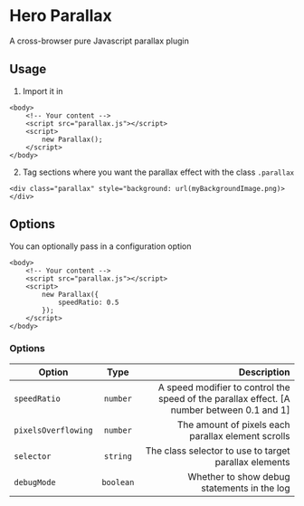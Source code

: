 # Hero Parallax

A cross-browser pure Javascript parallax plugin

## Usage

1. Import it in

```
<body>
    <!-- Your content -->
    <script src="parallax.js"></script>
    <script>
        new Parallax();
    </script>
</body>
```

2. Tag sections where you want the parallax effect with the class `.parallax`

```
<div class="parallax" style="background: url(myBackgroundImage.png)></div>
```

## Options

You can optionally pass in a configuration option

```
<body>
    <!-- Your content -->
    <script src="parallax.js"></script>
    <script>
        new Parallax({
            speedRatio: 0.5
        });
    </script>
</body>
```

### Options

| Option              |   Type    |                                                                                Description |
| ------------------- | :-------: | -----------------------------------------------------------------------------------------: |
| `speedRatio`        | `number`  | A speed modifier to control the speed of the parallax effect. [A number between 0.1 and 1] |
| `pixelsOverflowing` | `number`  |                                         The amount of pixels each parallax element scrolls |
| `selector`          | `string`  |                                      The class selector to use to target parallax elements |
| `debugMode`         | `boolean` |                                                Whether to show debug statements in the log |

